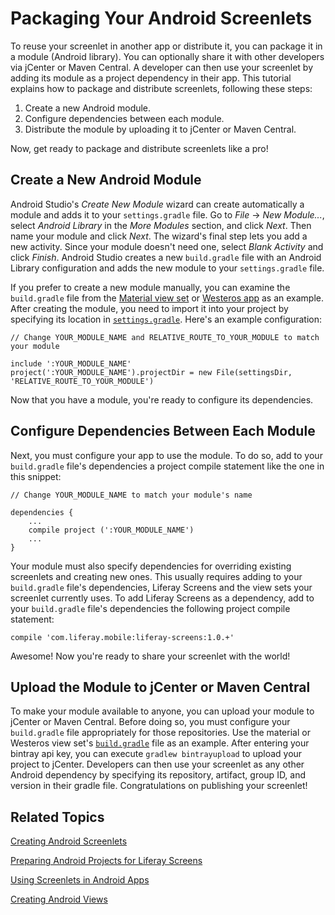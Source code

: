 # Packaging Your Android Screenlets [](id=packaging-your-android-screenlets)

To reuse your screenlet in another app or distribute it, you can package it in a
module (Android library). You can optionally share it with other developers via
jCenter or Maven Central. A developer can then use your screenlet by adding its
module as a project dependency in their app. This tutorial explains how to
package and distribute screenlets, following these steps: 

1. Create a new Android module.
2. Configure dependencies between each module.
3. Distribute the module by uploading it to jCenter or Maven Central.

Now, get ready to package and distribute screenlets like a pro! 

## Create a New Android Module [](id=create-a-new-android-module)

Android Studio's *Create New Module* wizard can create automatically a module
and adds it to your `settings.gradle` file. Go to *File* &rarr; *New Module...*,
select *Android Library* in the *More Modules* section, and click *Next*. Then
name your module and click *Next*. The wizard's final step lets you add a new
activity. Since your module doesn't need one, select *Blank Activity* and click
*Finish*. Android Studio creates a new `build.gradle` file with an Android
Library configuration and adds the new module to your `settings.gradle` file.

If you prefer to create a new module manually, you can examine the
`build.gradle` file from the
[Material view set](https://github.com/liferay/liferay-screens/blob/master/android/viewsets/material/build.gradle) 
or
[Westeros app](https://github.com/liferay/liferay-screens/blob/master/android/viewsets/westeros/build.gradle) 
as an example. After creating the module, you need to import it into your
project by specifying its location in
[`settings.gradle`](https://github.com/liferay/liferay-screens/blob/master/android/samples/test-app/settings.gradle). 
Here's an example configuration: 

    // Change YOUR_MODULE_NAME and RELATIVE_ROUTE_TO_YOUR_MODULE to match your module

    include ':YOUR_MODULE_NAME'
    project(':YOUR_MODULE_NAME').projectDir = new File(settingsDir, 'RELATIVE_ROUTE_TO_YOUR_MODULE')

Now that you have a module, you're ready to configure its dependencies.

## Configure Dependencies Between Each Module [](id=configure-dependencies-between-each-module)

Next, you must configure your app to use the module. To do so, add to your
`build.gradle` file's dependencies a project compile statement like the one in
this snippet:

    // Change YOUR_MODULE_NAME to match your module's name

    dependencies {
        ...
        compile project (':YOUR_MODULE_NAME')
        ...
    }

Your module must also specify dependencies for overriding existing screenlets
and creating new ones. This usually requires adding to your `build.gradle`
file's dependencies, Liferay Screens and the view sets your screenlet currently
uses. To add Liferay Screens as a dependency, add to your `build.gradle` file's
dependencies the following project compile statement: 

    compile 'com.liferay.mobile:liferay-screens:1.0.+'

Awesome! Now you're ready to share your screenlet with the world!

## Upload the Module to jCenter or Maven Central [](id=upload-the-module-to-jcenter-or-maven-central)

To make your module available to anyone, you can upload your module to jCenter
or Maven Central. Before doing so, you must configure your `build.gradle` file
appropriately for those repositories. Use the material or Westeros view set's
[`build.gradle`](https://github.com/liferay/liferay-screens/blob/master/android/viewsets/westeros/build.gradle)
file as an example. After entering your bintray api key, you can execute
`gradlew bintrayupload` to upload your project to jCenter. Developers can then
use your screenlet as any other Android dependency by specifying its repository,
artifact, group ID, and version in their gradle file. Congratulations on
publishing your screenlet! 

## Related Topics

[Creating Android Screenlets](/develop/tutorials/-/knowledge_base/6-2/creating-android-screenlets)

[Preparing Android Projects for Liferay Screens](/develop/tutorials/-/knowledge_base/6-2/preparing-android-projects-for-liferay-screens)

[Using Screenlets in Android Apps](/develop/tutorials/-/knowledge_base/6-2/using-screenlets-in-android-apps)

[Creating Android Views](/develop/tutorials/-/knowledge_base/6-2/creating-android-views)
